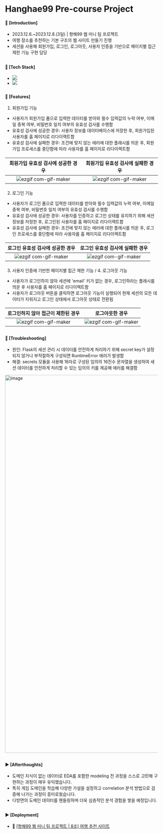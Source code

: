 ####
# Hanghae99 Pre-course Project
####
#### 📌 [Introduction]
- 2023.12.6.~2023.12.8.(3일) | 항해99 웹 미니 팀 프로젝트
- 여행 장소를 추천하는 기본 구조의 웹 사이트 만들기 진행
- 세션을 사용해 회원가입, 로그인, 로그아웃, 사용자 인증을 기반으로 페이지별 접근 제한 기능 구현 담당
##
#### 📌 [Tech Stack]
- <div align="left"><img src="https://img.shields.io/badge/[Frontend]-HTML5 / Bootstrap (CSS) / JavaScript (with jQuery)-FF6600"/>
- <div align="left"><img src="https://img.shields.io/badge/[Backend]- Flask (Python web framework) / SQLite (database) / SQLAlchemy (ORM for database) / Python (programming language)-4479A1"/>
##
#### 📌 [Features]
1. 회원가입 기능
- 사용자가 회원가입 폼으로 입력한 데이터를 받아와 필수 입력값의 누락 여부, 이메일 중복 여부, 비밀번호 일치 여부의 유효성 검사를 수행함
- 유효성 검사에 성공한 경우: 사용자 정보를 데이터베이스에 저장한 후, 회원가입된 사용자를 홈 페이지로 리다이렉트함
- 유효성 검사에 실패한 경우: 조건에 맞지 않는 에러에 대한 플래시를 띄운 후, 회원가입 프로세스를 중단함에 따라 사용자를 홈 페이지로 리다이렉트함
####
|회원가입 유효성 검사에 성공한 경우|회원가입 유효성 검사에 실패한 경우|
|:---:|:---:|
|![ezgif com-gif-maker](https://github.com/jisulee-shsf/hanghae99-precourse-project/assets/109773795/8275f268-f855-4930-83df-6d2516ccd9cf)|![ezgif com-gif-maker](https://github.com/jisulee-shsf/hanghae99-precourse-project/assets/109773795/8275f268-f855-4930-83df-6d2516ccd9cf)|
####
2. 로그인 기능
- 사용자가 로그인 폼으로 입력한 데이터를 받아와 필수 입력값의 누락 여부, 이메일 중복 여부, 비밀번호 일치 여부의 유효성 검사를 수행함
- 유효성 검사에 성공한 경우: 사용자를 인증하고 로그인 상태를 유지하기 위해 세션 정보를 저정한 후, 로그인된 사용자를 홈 페이지로 리다이렉트함
- 유효성 검사에 실패한 경우: 조건에 맞지 않는 에러에 대한 플래시를 띄운 후, 로그인 프로세스를 중단함에 따라 사용자를 홈 페이지로 리다이렉트함
####
|로그인 유효성 검사에 성공한 경우|로그인 유효성 검사에 실패한 경우|
|:---:|:---:|
|![ezgif com-gif-maker](https://github.com/jisulee-shsf/hanghae99-precourse-project/assets/109773795/8275f268-f855-4930-83df-6d2516ccd9cf)|![ezgif com-gif-maker](https://github.com/jisulee-shsf/hanghae99-precourse-project/assets/109773795/8275f268-f855-4930-83df-6d2516ccd9cf)|
####
####
3. 사용자 인증에 기반한 페이지별 접근 제한 기능 / 4. 로그아웃 기능
- 사용자가 로그인하지 않아 세션에 'email' 키가 없는 경우, 로그인하라는 플래시를 띄운 후 사용자를 홈 페이지로 리다이렉트함
- 사용자가 로그아웃 버튼을 클릭하면 로그아웃 기능이 실행되어 현재 세션의 모든 데이터가 지워지고 로그인 상태에서 로그아웃 상태로 전환됨
####
|로그인하지 않아 접근이 제한된 경우|로그아웃한 경우|
|:---:|:---:|
|![ezgif com-gif-maker](https://github.com/jisulee-shsf/hanghae99-precourse-project/assets/109773795/8275f268-f855-4930-83df-6d2516ccd9cf)|![ezgif com-gif-maker](https://github.com/jisulee-shsf/hanghae99-precourse-project/assets/109773795/8275f268-f855-4930-83df-6d2516ccd9cf)|
##
#### 📌 [Troubleshooting]
- 원인: Flask의 세션 관리 시 데이터를 안전하게 처리하기 위해 secret key가 설정되지 않거나 부적절하게 구성되면 RuntimeError 에러가 발생함
- 해결: secrets 모듈을 사용해 16자로 구성된 임의의 16진수 문자열을 생성하여 세션 데이터를 안전하게 처리할 수 있는 임의의 키를 제공해 에러를 해결함
<img width="1239" alt="image" src="https://github.com/jisulee-shsf/hanghae99-precourse-project/assets/109773795/4a28a4db-75ba-4513-8428-ce27bf4244b6">

##
#### ► [Afterthoughts]
- 도메인 지식이 없는 데이터로 EDA를 포함한 modeling 전 과정을 스스로 고민해 구현하는 과정이 매우 유익했습니다.
- 특히 게임 도메인을 학습해 다양한 가설을 설정하고 correlation 분석 방법으로 검증해 나가는 과정이 흥미로웠습니다.
- 다방면의 도메인 데이터를 핸들링하며 더욱 심층적인 분석 경험을 쌓을 예정입니다.
##
#### ► [Deployment]
- 🔗 [[항해99 웹 미니 팀 프로젝트 | 8조] 여행 추천 사이트](https://minyonghyun.pythonanywhere.com/)
####
